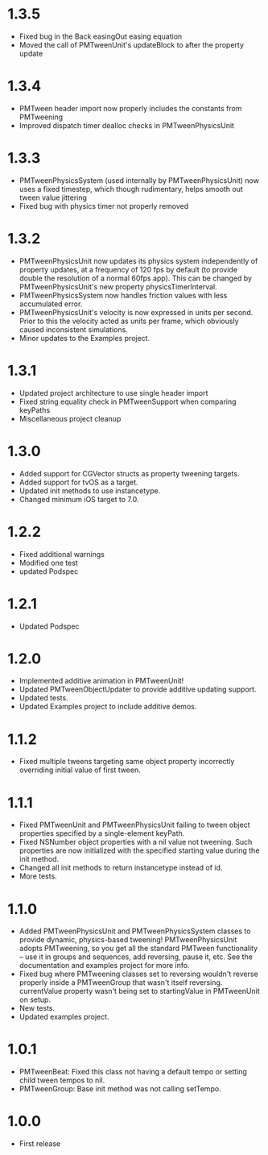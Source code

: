 1.3.5
=====
* Fixed bug in the Back easingOut easing equation
* Moved the call of PMTweenUnit's updateBlock to after the property update

1.3.4
=====
* PMTween header import now properly includes the constants from PMTweening
* Improved dispatch timer dealloc checks in PMTweenPhysicsUnit

1.3.3
=====
* PMTweenPhysicsSystem (used internally by PMTweenPhysicsUnit) now uses a fixed timestep, which though rudimentary, helps smooth out tween value jittering
* Fixed bug with physics timer not properly removed

1.3.2
=====
* PMTweenPhysicsUnit now updates its physics system independently of property updates, at a frequency of 120 fps by default (to provide double the resolution of a normal 60fps app). This can be changed by PMTweenPhysicsUnit's new property physicsTimerInterval.
* PMTweenPhysicsSystem now handles friction values with less accumulated error.
* PMTweenPhysicsUnit's velocity is now expressed in units per second. Prior to this the velocity acted as units per frame, which obviously caused inconsistent simulations.
* Minor updates to the Examples project.

1.3.1
=====
* Updated project architecture to use single header import
* Fixed string equality check in PMTweenSupport when comparing keyPaths
* Miscellaneous project cleanup

1.3.0
=====
* Added support for CGVector structs as property tweening targets.
* Added support for tvOS as a target.
* Updated init methods to use instancetype.
* Changed minimum iOS target to 7.0.

1.2.2
=====
* Fixed additional warnings
* Modified one test
* updated Podspec

1.2.1
=====
* Updated Podspec

1.2.0
=====
* Implemented additive animation in PMTweenUnit!
* Updated PMTweenObjectUpdater to provide additive updating support.
* Updated tests.
* Updated Examples project to include additive demos.

1.1.2
=====
* Fixed multiple tweens targeting same object property incorrectly overriding initial value of first tween.

1.1.1
=====
* Fixed PMTweenUnit and PMTweenPhysicsUnit failing to tween object properties specified by a single-element keyPath.
* Fixed NSNumber object properties with a nil value not tweening. Such properties are now initialized with the specified starting value during the init method.
* Changed all init methods to return instancetype instead of id.
* More tests.

1.1.0
=====
* Added PMTweenPhysicsUnit and PMTweenPhysicsSystem classes to provide dynamic, physics-based tweening! PMTweenPhysicsUnit adopts PMTweening, so you get all the standard PMTween functionality – use it in groups and sequences, add reversing, pause it, etc. See the documentation and examples project for more info.
* Fixed bug where PMTweening classes set to reversing wouldn't reverse properly inside a PMTweenGroup that wasn't itself reversing.
currentValue property wasn't being set to startingValue in PMTweenUnit on setup.
* New tests.
* Updated examples project.

1.0.1
=====
* PMTweenBeat: Fixed this class not having a default tempo or setting child tween tempos to nil.
* PMTweenGroup: Base init method was not calling setTempo.

1.0.0
=====
* First release